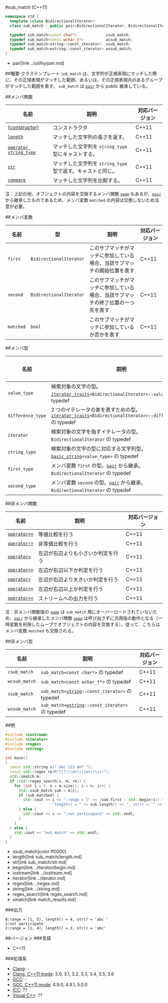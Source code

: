#sub_match (C++11)
```cpp
namespace std {
  template <class BidirectionalIterator>
  class sub_match : public pair<BidirectionalIterator, BidirectionalIterator>;

  typedef sub_match<const char*>             csub_match;
  typedef sub_match<const wchar_t*>          wcsub_match;
  typedef sub_match<string::const_iterator>  ssub_match;
  typedef sub_match<wstring::const_iterator> wssub_match;
}
```
* pair[link ../utility/pair.md]

##概要
クラステンプレート `sub_match` は、文字列が正規表現にマッチした際に、その正規表現がマッチした範囲、あるいは、その正規表現内のあるグループがマッチした範囲を表す。
`sub_match` は [`pair`](../utility/pair.md) から public 継承している。


##メンバ関数

| 名前                                                  | 説明                                                        | 対応バージョン |
|-------------------------------------------------------|-------------------------------------------------------------|----------------|
| [(constructor)](sub_match//op_constructor.md)             | コンストラクタ                                              | C++11          |
| [`length`](sub_match/length.md)                       | マッチした文字列の長さを返す。                              | C++11          |
| [`operator string_type`](sub_match/op_string_type.md) | マッチした文字列を `string_type` 型にキャストする。         | C++11          |
| [`str`](sub_match/str.md)                             | マッチした文字列を `string_type` 型で返す。キャストと同じ。 | C++11          |
| [`compare`](sub_match/compare.md)                     | マッチした文字列を比較する。                                | C++11          |

注：上記の他、オブジェクトの内容を交換するメンバ関数 [`swap`](../utility/pair/swap.md) もあるが、[`pair`](../utility/pair.md) から継承したものであるため、メンバ変数 `matched` の内容は交換しないため注意が必要。

##メンバ変数

| 名前      | 型                      | 説明                                                                             | 対応バージョン |
|-----------|-------------------------|----------------------------------------------------------------------------------|----------------|
| `first`   | `BidirectionalIterator` | このサブマッチがマッチに参加している場合、当該サブマッチの開始位置を表す         | C++11          |
| `second`  | `BidirectionalIterator` | このサブマッチがマッチに参加している場合、当該サブマッチの終了位置の一つ先を表す | C++11          |
| `matched` | `bool`                  | このサブマッチがマッチに参加しているか否かを表す                                 | C++11          |

##メンバ型

| 名前              | 説明                                                                                                                                         | 対応バージョン |
|-------------------|----------------------------------------------------------------------------------------------------------------------------------------------|----------------|
| `value_type`      | 検索対象の文字の型。[`iterator_traits`](../iterator/iterator_traits.md)`<BidirectionalIterator>::value_type` の typedef                      | C++11          |
| `difference_type` | 2 つのイテレータの差を表すための型。[`iterator_traits`](../iterator/iterator_traits.md)`<BidirectionalIterator>::difference_type` の typedef | C++11          |
| `iterator`        | 検索対象の文字を指すイテレータの型。`BidirectionalIterator` の typedef                                                                       | C++11          |
| `string_type`     | 検索対象の文字の型に対応する文字列型。[`basic_string`](../string/basic_string.md)`<value_type>` の typedef                                   | C++11          |
| `first_type`      | メンバ変数 `first` の型。[`pair`](../utility/pair.md) から継承。`BidirectionalIterator` の typedef                                           | C++11          |
| `second_type`     | メンバ変数 `second` の型。[`pair`](../utility/pair.md) から継承。`BidirectionalIterator` の typedef                                          | C++11          |

##非メンバ関数

| 名前                                          | 説明                               | 対応バージョン |
|-----------------------------------------------|------------------------------------|----------------|
| [`operator==`](sub_match/op_equal.md)         | 等値比較を行う                     | C++11          |
| [`operator!=`](sub_match/op_not_equal.md)     | 非等値比較を行う                   | C++11          |
| [`operator<`](sub_match/op_less.md)           | 左辺が右辺よりも小さいか判定を行う | C++11          |
| [`operator<=`](sub_match/op_less_equal.md)    | 左辺が右辺以下か判定を行う         | C++11          |
| [`operator>`](sub_match/op_greater.md)        | 左辺が右辺より大きいか判定を行う   | C++11          |
| [`operator>=`](sub_match/op_greater_equal.md) | 左辺が右辺以上か判定を行う         | C++11          |
| [`operator<<`](sub_match/op_ostream.md)       | ストリームへの出力を行う           | C++11          |

注：非メンバ関数版の [`swap`](../utility/swap.md) は `sub_match` 用にオーバーロードされていないため、[`pair`](../utility/pair.md) から継承したメンバ関数 [`swap`](../utility/pair/swap.md) は呼び出さずに汎用版の動作となる（一時変数を利用したムーブでオブジェクトの内容を交換する）。従って、こちらはメンバ変数 `matched` も交換される。

##非メンバ型

| 名前          | 説明                                                                             | 対応バージョン |
|---------------|----------------------------------------------------------------------------------|----------------|
| `csub_match`  | `sub_match<const char*>` の typedef                                              | C++11          |
| `wcsub_match` | `sub_match<const wchar_t*>` の typedef                                           | C++11          |
| `ssub_match`  | `sub_match<`[`string`](../string/basic_string.md)`::const_iterator>` の typedef  | C++11          |
| `wssub_match` | `sub_match<`[`wstring`](../string/basic_string.md)`::const_iterator>` の typedef | C++11          |

##例
```cpp
#include <iostream>
#include <iterator>
#include <regex>
#include <string>

int main()
{
  const std::string s(" abc 123 def ");
  const std::regex re(R"((?:(\d+)|(\w+))\s+)");
  std::smatch m;
  if (std::regex_search(s, m, re)) {
    for (int i = 0, n = m.size(); i < n; i++) {
      std::ssub_match sub = m[i];
      if (sub.matched) {
        std::cout << i << ":range = [" << (sub.first - std::begin(s)) << ", " << (sub.second - std::begin(s)) << "), "
                     "length() = " << sub.length() << ", str() = '" << sub.str() << '\'' << std::endl;
      } else {
        std::cout << i << ":not participate" << std::endl;
      }
    }
  } else {
    std::cout << "not match" << std::endl;
  }
}
```
* ssub_match[color ff0000]
* length[link sub_match/length.md]
* str[link sub_match/str.md]
* begin[link ../iterator/begin.md]
* iostream[link ../iostream.md]
* iterator[link ../iterator.md]
* regex[link ../regex.md]
* string[link ../string.md]
* regex_search[link regex_search.md]
* smatch[link match_results.md]

###出力
```
0:range = [1, 5), length() = 4, str() = 'abc '
1:not participate
2:range = [1, 4), length() = 3, str() = 'abc'
```

##バージョン
###言語
- C++11

###処理系
- [Clang](/implementation.md#clang): -
- [Clang, C++11 mode](/implementation.md#clang): 3.0, 3.1, 3.2, 3.3, 3.4, 3.5, 3.6
- [GCC](/implementation.md#gcc): -
- [GCC, C++11 mode](/implementation.md#gcc): 4.9.0, 4.9.1, 5.0.0
- [ICC](/implementation.md#icc): ??
- [Visual C++](/implementation.md#visual_cpp): ??
